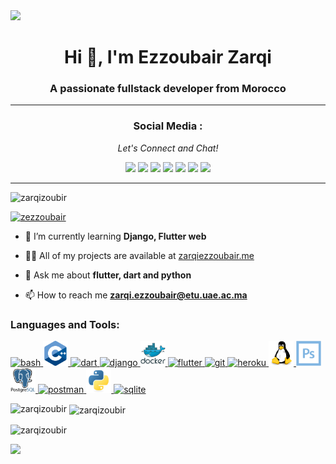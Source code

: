 <img src="https://camo.githubusercontent.com/5346f5a9b63e9e93ff8265ebb05eeda7fc03e48dfe766ba177c788e5c65c6c86/68747470733a2f2f312e62702e626c6f6773706f742e636f6d2f2d37413457796e774c734d772f58624270435847386648492f41414141414141414d74342f754f613162704c736b5967727747626c6c6853753253446a5f4d69673853584a51434c63424741735948512f73313630302f323030305f36303070782e676966" />


<h1 align="center">Hi 👋, I'm Ezzoubair Zarqi</h1>
<h3 align="center">A passionate fullstack developer from Morocco</h3>
<hr>
<h3 align="center">Social Media :</h3>
<p align="center"><i>Let's Connect and Chat!</i></p>
<p align="center">
<a href="https://bit.ly/3XphLuJ" alt="Instagram"><img height="33" src="https://raw.githubusercontent.com/zarqizoubir/Ezzoubair_Zarqi/main/img/instagram.ico"></a>
<a href="http://bit.ly/3AJvd2y" alt="Telegram"><img height="33" src="https://raw.githubusercontent.com/zarqizoubir/Ezzoubair_Zarqi/main/img/telegram.ico"></a>
<a href="http://bit.ly/3F0AuoU" alt="Twitter"><img height="33" src="https://raw.githubusercontent.com/zarqizoubir/Ezzoubair_Zarqi/main/img/twitter.ico"></a>
<a href="http://bit.ly/3EscMk8" alt="Facebook"><img height="32" src="https://raw.githubusercontent.com/zarqizoubir/Ezzoubair_Zarqi/main/img/facebook.ico"></a>
<a href="http://bit.ly/3EDzqWK" alt="WhatsApp"><img height="36" src="https://raw.githubusercontent.com/zarqizoubir/Ezzoubair_Zarqi/main/img/whtsp.ico"></a>
<a href="http://bit.ly/3tV7BnN" alt="Github"><img height="33" src="https://raw.githubusercontent.com/zarqizoubir/Ezzoubair_Zarqi/main/img/github.ico"></a>
<a href="mailto:zarqi.ezzoubair@etu.uae.ac.ma" alt="Gmail"><img height="33" src="https://raw.githubusercontent.com/zarqizoubir/Ezzoubair_Zarqi/main/img/gmail.ico"></a>
</p>
<hr>

<p align="left"> <img src="https://komarev.com/ghpvc/?username=zarqizoubir&label=Profile%20views&color=0e75b6&style=flat" alt="zarqizoubir" /> </p>

<p align="left"> <a href="https://twitter.com/zezzoubair" target="blank"><img src="https://img.shields.io/twitter/follow/zezzoubair?logo=twitter&style=for-the-badge" alt="zezzoubair" /></a> </p>

- 🌱 I’m currently learning **Django, Flutter web**

- 👨‍💻 All of my projects are available at [zarqiezzoubair.me](zarqiezzoubair.me)

- 💬 Ask me about **flutter, dart and python**

- 📫 How to reach me **zarqi.ezzoubair@etu.uae.ac.ma**

<h3 align="left">Languages and Tools:</h3>
<p align="left"> <a href="https://www.gnu.org/software/bash/" target="_blank" rel="noreferrer"> <img src="https://www.vectorlogo.zone/logos/gnu_bash/gnu_bash-icon.svg" alt="bash" width="40" height="40"/> </a> <a href="https://www.w3schools.com/cpp/" target="_blank" rel="noreferrer"> <img src="https://raw.githubusercontent.com/devicons/devicon/master/icons/cplusplus/cplusplus-original.svg" alt="cplusplus" width="40" height="40"/> </a> <a href="https://dart.dev" target="_blank" rel="noreferrer"> <img src="https://www.vectorlogo.zone/logos/dartlang/dartlang-icon.svg" alt="dart" width="40" height="40"/> </a> <a href="https://www.djangoproject.com/" target="_blank" rel="noreferrer"> <img src="https://cdn.worldvectorlogo.com/logos/django.svg" alt="django" width="40" height="40"/> </a> <a href="https://www.docker.com/" target="_blank" rel="noreferrer"> <img src="https://raw.githubusercontent.com/devicons/devicon/master/icons/docker/docker-original-wordmark.svg" alt="docker" width="40" height="40"/> </a> <a href="https://flutter.dev" target="_blank" rel="noreferrer"> <img src="https://www.vectorlogo.zone/logos/flutterio/flutterio-icon.svg" alt="flutter" width="40" height="40"/> </a> <a href="https://git-scm.com/" target="_blank" rel="noreferrer"> <img src="https://www.vectorlogo.zone/logos/git-scm/git-scm-icon.svg" alt="git" width="40" height="40"/> </a> <a href="https://heroku.com" target="_blank" rel="noreferrer"> <img src="https://www.vectorlogo.zone/logos/heroku/heroku-icon.svg" alt="heroku" width="40" height="40"/> </a> <a href="https://www.linux.org/" target="_blank" rel="noreferrer"> <img src="https://raw.githubusercontent.com/devicons/devicon/master/icons/linux/linux-original.svg" alt="linux" width="40" height="40"/> </a> <a href="https://www.photoshop.com/en" target="_blank" rel="noreferrer"> <img src="https://raw.githubusercontent.com/devicons/devicon/master/icons/photoshop/photoshop-line.svg" alt="photoshop" width="40" height="40"/> </a> <a href="https://www.postgresql.org" target="_blank" rel="noreferrer"> <img src="https://raw.githubusercontent.com/devicons/devicon/master/icons/postgresql/postgresql-original-wordmark.svg" alt="postgresql" width="40" height="40"/> </a> <a href="https://postman.com" target="_blank" rel="noreferrer"> <img src="https://www.vectorlogo.zone/logos/getpostman/getpostman-icon.svg" alt="postman" width="40" height="40"/> </a> <a href="https://www.python.org" target="_blank" rel="noreferrer"> <img src="https://raw.githubusercontent.com/devicons/devicon/master/icons/python/python-original.svg" alt="python" width="40" height="40"/> </a> <a href="https://www.sqlite.org/" target="_blank" rel="noreferrer"> <img src="https://www.vectorlogo.zone/logos/sqlite/sqlite-icon.svg" alt="sqlite" width="40" height="40"/> </a> </p>

<p><img align="left" src="https://github-readme-stats.vercel.app/api/top-langs?username=zarqizoubir&show_icons=true&locale=en&layout=compact" alt="zarqizoubir" /></p>

<p>&nbsp;<img align="center" src="https://github-readme-stats.vercel.app/api?username=zarqizoubir&show_icons=true&locale=en" alt="zarqizoubir" /></p>

<p><img align="center" src="https://github-readme-streak-stats.herokuapp.com/?user=zarqizoubir&" alt="zarqizoubir" /></p>

[![](https://visitcount.itsvg.in/api?id=adil192&icon=0&color=0)](https://visitcount.itsvg.in)


